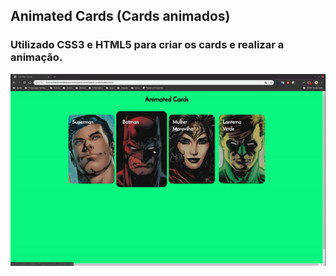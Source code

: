 ## Animated Cards (Cards animados)

### Utilizado CSS3 e HTML5 para criar os cards e realizar a animação.


![alt-text](https://github.com/andrelsa/animated-cards/blob/master/img/animated-cards.gif)
